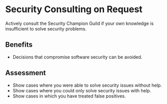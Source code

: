 # Security Consulting on Request

Actively consult the Security Champion Guild if your own knowledge is insufficient to solve security problems.

## Benefits

- Decisions that compromise software security can be avoided.

## Assessment

- Show cases where you were able to solve security issues without help.
- Show cases where you could only solve security issues with help.
- Show cases in which you have treated false positives.
